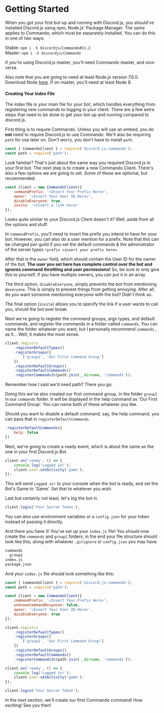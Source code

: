 # Getting Started

When you got your first bot up and running with Discord.js, you should've installed Discord.js using npm, Node.js' Package Manager. The same applies to Commando, which must be separately installed. You can do this in one of two ways:

Stable: `npm i -S discordjs/Commando#11.2`  
Master: `npm i -S discordjs/Commando`

If you're using Discord.js master, you'll need Commando master, and vice-versa.

Also note that you are going to need at least Node.js version 7.6.0. Download Node [here](https://nodejs.org/en/). If on master, you'll need at least Node 8.

#### Creating Your index File

The index file is your main file for your bot, which handles everything from registering new commands to logging in your client. There are a few extra steps that need to be done to get your bot up and running compared to discord.js.

First thing is to require Commando. Unless you will use an embed, you do **not** need to require Discord.js to use Commando. We'll also be requiring `path` for use later on. Don't worry, you don't have to install `path`.

```js
const { CommandoClient } = require('discord.js-commando');
const path = require('path');
```

Look familiar? That's just about the same way you required Discord.js in your first bot. The next step is to create a new Commando Client. There's also a few options we are going to set. Some of these are optional, but recommended.

```js
const client = new CommandoClient({
    commandPrefix: '<Insert Your Prefix Here>',
    owner: '<Insert Your User ID Here>',
    disableEveryone: true,
    invite: '<Insert a link here>'
});
```

Looks quite similar to your Discord.js Client doesn't it? Well, aside from all the options and stuff.

In `commandPrefix`, you'll need to insert the prefix you intend to have for your bot. However, you can also do a user mention for a prefix. Note that this can be changed per-guild if you set the default commands & the administrator of the server types `!prefix <insert your prefix here>`. 

After that is the `owner` field, which should contain the User ID for the owner of the bot. **The user you set here has complete control over the bot and ignores command throttling and user permissions!** So, be sure to only give this to yourself. If you have multiple owners, you can put it in an array

The third option, `disableEveryone`, simply prevents the bot from mentioning `@everyone`. This is simply to prevent things from getting annoying. After all, do you want someone mentioning everyone with the bot? Didn't think so.

The final option (`invite`) allows you to specify the link if a user wants to call you, should the bot ever break.

Next we're going to register the command groups, args types, and default commands, and register the commands in a folder called `commands`. You can name the folder whatever you want, but I personally recommend `commands` , as it... Well, it makes the most sense.

```js
client.registry
    .registerDefaultTypes()
    .registerGroups([
        ['group1', 'Our First Command Group']
    ])
    .registerDefaultGroups()
    .registerDefaultCommands()
    .registerCommandsIn(path.join(__dirname, 'commands'));
```

Remember how I said we'd need path? There you go.

Doing this we've also created our first command group, in the folder `group1` in our `commands` folder. It will be displayed in the help command as 'Our First Command Group'. You can name both of these whatever you like.

Should you want to disable a default command, say, the help command, you can pass that in `registerDefaultCommands`.

```js
.registerDefaultCommands({
    help: false
})
```

Next, we're going to create a ready event, which is about the same as the one in your first Discord.js Bot.

```js
client.on('ready', () => {
    console.log('Logged in!');
    client.user.setActivity('game');
});
```

This will send `Logged in!` to your console when the bot is ready, and set the Bot's Game to 'Game'. Set that to whatever you wish.

Last but certainly not least, let's log the bot in.

```js
client.login('Your Secret Token');
```

You can also use environment variables or a `config.json` for your token instead of passing it directly.

And there you have it! You've set up your `index.js` file! You should now create the `commands` and `group1` folders, in the end your file structure should look like this, along with whatever `.gitignore` or `config.json` you may have:

```markdown
commands
- group1
index.js
package.json
```

And your `index.js` file should look something like this:

```js
const { CommandoClient } = require('discord.js-commando');
const path = require('path');

const client = new CommandoClient({
    commandPrefix: '<Insert Your Prefix Here>',
    unknownCommandResponse: false,
    owner: '<Insert Your User ID Here>',
    disableEveryone: true
});

client.registry
    .registerDefaultTypes()
    .registerGroups([
        ['group1', 'Our First Command Group']
    ])
    .registerDefaultGroups()
    .registerDefaultCommands()
    .registerCommandsIn(path.join(__dirname, 'commands'));

client.on('ready', () => {
    console.log('Logged in!');
    client.user.setActivity('game');
});

client.login('Your Secret Token');
```

In the next section, we'll create our first Commando command! How exciting! See you then!

